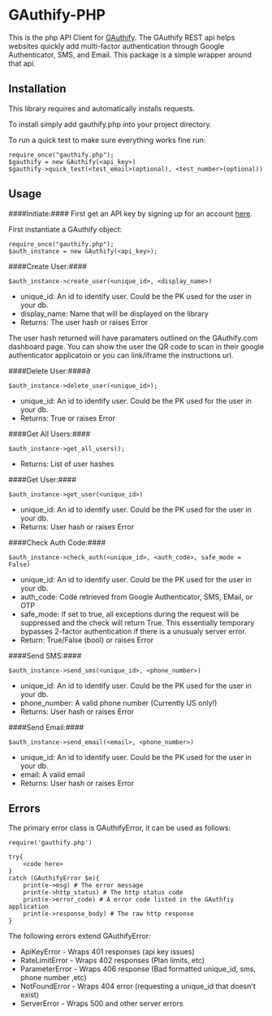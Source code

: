 GAuthify-PHP
===============
This is the php API Client for [GAuthify](http://www.gauthify.com). The GAuthify REST api helps websites quickly add multi-factor authentication through Google Authenticator, SMS, and Email. This package is a simple wrapper around that api.


Installation
--------------
This library requires and automatically installs requests.

To install simply add gauthify.php into your project directory.

To run a quick test to make sure everything works fine run:

    require_once("gauthify.php");
    $gauthify = new GAuthify(<api_key>)
    $gauthify->quick_test(<test_email>(optional), <test_number>(optional))

Usage
--------------
####Initiate:####
First get an API key by signing up for an account [here](http://www.gauthify.com).

First instantiate a GAuthify object:

    require_once("gauthify.php");
    $auth_instance = new GAuthify(<api_key>);



####Create User:####

    $auth_instance->create_user(<unique_id>, <display_name>)

* unique_id: An id to identify user. Could be the PK used for the user in your db.
* display_name: Name that will be displayed on the library
* Returns: The user hash or raises Error

The user hash returned will have paramaters outlined on the GAuthify.com dashboard page. You can show the user the QR code to scan in their google authenticator applicatoin or you can link/iframe the instructions url.

####Delete User:####∂

    $auth_instance->delete_user(<unique_id>);

* unique_id: An id to identify user. Could be the PK used for the user in your db.
* Returns: True or raises Error

####Get All Users:####

    $auth_instance->get_all_users();

* Returns: List of user hashes

####Get User:####

    $auth_instance->get_user(<unique_id>)

* unique_id: An id to identify user. Could be the PK used for the user in your db.
* Returns: User hash or raises Error

####Check Auth Code:####

    $auth_instance->check_auth(<unique_id>, <auth_code>, safe_mode = False)

* unique_id: An id to identify user. Could be the PK used for the user in your db.
* auth_code: Code retrieved from Google Authenticator, SMS, EMail, or OTP
* safe_mode: If set to true, all exceptions during the request will be suppressed and the check will return True. This essentially temporary bypasses 2-factor authentication if there is a unusualy server error.
* Return: True/False (bool) or raises Error


####Send SMS:####

    $auth_instance->send_sms(<unique_id>, <phone_number>)

* unique_id: An id to identify user. Could be the PK used for the user in your db.
* phone_number: A valid phone number (Currently US only!)
* Returns: User hash or raises Error

####Send Email:####

    $auth_instance->send_email(<email>, <phone_number>)

* unique_id: An id to identify user. Could be the PK used for the user in your db.
* email: A valid email
* Returns: User hash or raises Error

Errors
--------------
The primary error class is GAuthifyError, it can be used as follows:

    require('gauthify.php')

    try{
        <code here>
    }
    catch (GAuthifyError $e){
        print(e->msg) # The error message
        print(e->http_status) # The http status code
        print(e->error_code) # A error code listed in the GAuthfiy application
        print(e->response_body) # The raw http response
    }

The following errors extend GAuthifyError:

* ApiKeyError - Wraps 401 responses (api key issues)
* RateLimitError - Wraps 402 responses (Plan limits, etc)
* ParameterError - Wraps 406 response (Bad formatted unique_id, sms, phone number ,etc)
* NotFoundError - Wraps 404 error (requesting a unique_id that doesn't exist)
* ServerError - Wraps 500 and other server errors
